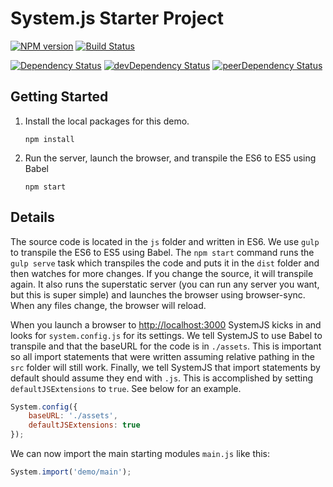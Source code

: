 # System.js Starter Project

[![NPM version][npm-badge]][npm] [![Build Status][travis-ci-image]][travis-ci-url]

[![Dependency Status][deps-badge]][deps]
[![devDependency Status][dev-deps-badge]][dev-deps]
[![peerDependency Status][peer-deps-badge]][peer-deps]

## Getting Started

1. Install the local packages for this demo.

    `npm install`

2. Run the server, launch the browser, and transpile the ES6 to ES5 using Babel

    `npm start`

## Details

The source code is located in the `js` folder and written in ES6. We use `gulp` to transpile the ES6 to ES5 using Babel. The `npm start` command runs the `gulp serve` task which transpiles the code and puts it in the `dist` folder and then watches for more changes. If you change the source, it will transpile again. It also runs the superstatic server (you can run any server you want, but this is super simple) and launches the browser using browser-sync. When any files change, the browser will reload.

When you launch a browser to [http://localhost:3000](http://localhost:3000) SystemJS kicks in and looks for `system.config.js` for its settings. We tell SystemJS to use Babel to transpile and that the baseURL for the code is in `./assets`. This is important so all import statements that were written assuming relative pathing in the `src` folder will still work. Finally, we tell SystemJS that import statements by default should assume they end with `.js`. This is accomplished by setting `defaultJSExtensions` to `true`. See below for an example.

```js
System.config({
    baseURL: './assets',
    defaultJSExtensions: true
});
```

We can now import the main starting modules `main.js` like this:

```js
System.import('demo/main');
```

[npm-badge]: http://badge.fury.io/js/systemjs-starter-kit.svg
[npm]: https://www.npmjs.com/package/systemjs-starter-kit

[deps-badge]: https://david-dm.org/luqin/systemjs-starter-kit.svg
[deps]: https://david-dm.org/luqin/systemjs-starter-kit

[dev-deps-badge]: https://david-dm.org/luqin/systemjs-starter-kit/dev-status.svg
[dev-deps]: https://david-dm.org/luqin/systemjs-starter-kit#info=devDependencies

[peer-deps-badge]: https://david-dm.org/luqin/systemjs-starter-kit/peer-status.svg
[peer-deps]: https://david-dm.org/luqin/systemjs-starter-kit#info=peerDependencies 

[travis-ci-image]: https://travis-ci.org/luqin/systemjs-starter-kit.svg
[travis-ci-url]: https://travis-ci.org/luqin/systemjs-starter-kit
